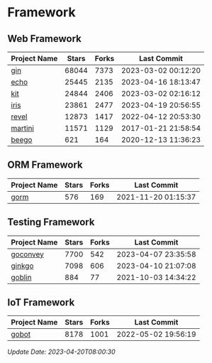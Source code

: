 # Framework

## Web Framework
| Project Name | Stars | Forks | Last Commit |
| ------------ | ----- | ----- | ----------- |
| [gin](https://github.com/gin-gonic/gin) | 68044 | 7373 | 2023-03-02 00:12:20 |
| [echo](https://github.com/labstack/echo) | 25445 | 2135 | 2023-04-16 18:13:47 |
| [kit](https://github.com/go-kit/kit) | 24844 | 2406 | 2023-03-02 02:16:12 |
| [iris](https://github.com/kataras/iris) | 23861 | 2477 | 2023-04-19 20:56:55 |
| [revel](https://github.com/revel/revel) | 12873 | 1417 | 2022-04-12 20:53:30 |
| [martini](https://github.com/go-martini/martini) | 11571 | 1129 | 2017-01-21 21:58:54 |
| [beego](https://github.com/astaxie/beego) | 621 | 164 | 2020-12-13 11:36:23 |

## ORM Framework
| Project Name | Stars | Forks | Last Commit |
| ------------ | ----- | ----- | ----------- |
| [gorm](https://github.com/jinzhu/gorm) | 576 | 169 | 2021-11-20 01:15:37 |

## Testing Framework
| Project Name | Stars | Forks | Last Commit |
| ------------ | ----- | ----- | ----------- |
| [goconvey](https://github.com/smartystreets/goconvey) | 7700 | 542 | 2023-04-07 23:35:58 |
| [ginkgo](https://github.com/onsi/ginkgo) | 7098 | 606 | 2023-04-10 21:07:08 |
| [goblin](https://github.com/franela/goblin) | 884 | 77 | 2021-10-03 14:34:22 |

## IoT Framework
| Project Name | Stars | Forks | Last Commit |
| ------------ | ----- | ----- | ----------- |
| [gobot](https://github.com/hybridgroup/gobot) | 8178 | 1001 | 2022-05-02 19:56:19 |

*Update Date: 2023-04-20T08:00:30*
